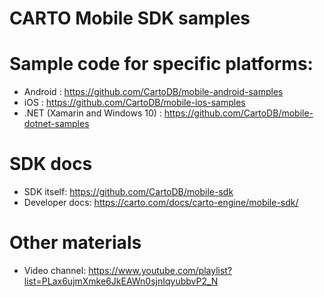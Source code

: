 # CARTO Mobile SDK samples

# Sample code for specific platforms:

* Android : https://github.com/CartoDB/mobile-android-samples
* iOS : https://github.com/CartoDB/mobile-ios-samples
* .NET (Xamarin and Windows 10) : https://github.com/CartoDB/mobile-dotnet-samples

# SDK docs
* SDK itself: https://github.com/CartoDB/mobile-sdk
* Developer docs: https://carto.com/docs/carto-engine/mobile-sdk/

# Other materials

* Video channel: https://www.youtube.com/playlist?list=PLax6ujmXmke6JkEAWn0sjnIqyubbvP2_N
